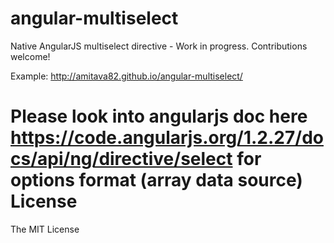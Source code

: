 angular-multiselect
===================

Native AngularJS multiselect directive - Work in progress. Contributions welcome!

Example: http://amitava82.github.io/angular-multiselect/

Please look into angularjs doc here https://code.angularjs.org/1.2.27/docs/api/ng/directive/select for options format (array data source)
License
=======
The MIT License
